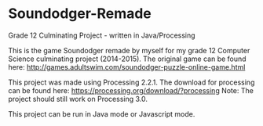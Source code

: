 # Soundodger-Remade
Grade 12 Culminating Project - written in Java/Processing

This is the game Soundodger remade by myself for my grade 12 Computer Science culminating project (2014-2015).
The original game can be found here: http://games.adultswim.com/soundodger-puzzle-online-game.html

This project was made using Processing 2.2.1.
The download for processing can be found here: https://processing.org/download/?processing
Note: The project should still work on Processing 3.0.

This project can be run in Java mode or Javascript mode.

